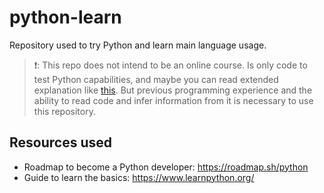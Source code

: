 # python-learn

Repository used to try Python and learn main language usage.

> ❗: This repo does not intend to be an online course. Is only code to test Python capabilities, and maybe you can read extended explanation like [this](./10-pip/). But previous programming experience and the ability to read code and infer information from it is necessary to use this repository.

## Resources used

- Roadmap to become a Python developer: https://roadmap.sh/python
- Guide to learn the basics: https://www.learnpython.org/
